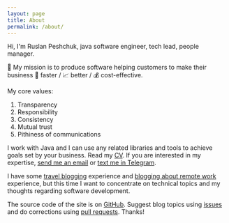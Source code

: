 ```yaml
---
layout: page
title: About
permalink: /about/
---
```


Hi, I'm Ruslan Peshchuk, java software engineer, tech lead, people manager.

🚀 My mission is to produce software helping customers to make their business 💨 faster / 📈 better / 💰 cost-effective.

My core values: 
 1. Transparency
 2. Responsibility
 3. Consistency
 4. Mutual trust
 5. Pithiness of communications

I work with Java and I can use any related libraries and tools to achieve goals set by your business. Read my [CV](https://docs.google.com/document/d/1sniRbbTAeSvsQOjrXtu2-uteTbu8GiI4i126yWmOUqc/edit?usp=sharing). 
If you are interested in my expertise, [send me an email](mailto:peshrus@gmail.com) or [text me in Telegram](https://t.me/peshrus).

I have some [travel blogging](http://russians-in-ireland.blogspot.com/) experience and [blogging about remote work](https://medium.com/@peshrus) 
experience, but this time I want to concentrate on technical topics and my thoughts regarding software development.

The source code of the site is on [GitHub](https://github.com/peshrus/peshrus.github.io). Suggest blog topics using 
[issues](https://github.com/peshrus/peshrus.github.io/issues) and do corrections using 
[pull requests](https://github.com/peshrus/peshrus.github.io/pulls). Thanks!

